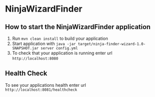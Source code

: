 # NinjaWizardFinder

How to start the NinjaWizardFinder application
---

1. Run `mvn clean install` to build your application
1. Start application with `java -jar target/ninja-finder-wizard-1.0-SNAPSHOT.jar server config.yml`
1. To check that your application is running enter url `http://localhost:8080`

Health Check
---

To see your applications health enter url `http://localhost:8081/healthcheck`
